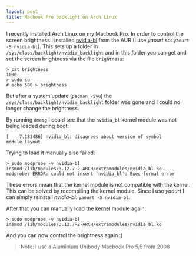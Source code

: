 ```yaml
---
layout: post
title: Macbook Pro backlight on Arch Linux
---
```

I recently installed Arch Linux on my Macbook Pro.
In order to control the screen brightness I installed [nvidia-bl][nvidia-bl-aur]
from the AUR (I use _yaourt_ so: `yaourt -S nvidia-bl`). This sets up a folder in
`/sys/class/backlight/nvidia_backlight` and in this folder you can get and set the
screen brightness via the file `brightness`:

    > cat brightness
    1000
    > sudo su
    # echo 500 > brightness

But after a system update (`pacman -Syu`) the
`/sys/class/backlight/nvidia_backlight` folder was gone and I could no longer
change the brightness.

By running `dmesg` I could see that the `nvidia_bl` kernel module was not being
loaded during boot:

    [    7.183486] nvidia_bl: disagrees about version of symbol module_layout

Trying to load it manually also failed:

    > sudo modprobe -v nvidia-bl
    insmod /lib/modules/3.12.7-2-ARCH/extramodules/nvidia_bl.ko
    modprobe: ERROR: could not insert 'nvidia_bl': Exec format error

These errors mean that the kernel module is not compatible with the kernel.
This can be solved by recompiling the kernel module. Since I use _yaourt_ I can
simply reinstall _nvidia-bl_: `yaourt -S nvidia-bl`.

After that you can manually load the kernel module again:

    > sudo modprobe -v nvidia-bl
    insmod /lib/modules/3.12.7-2-ARCH/extramodules/nvidia_bl.ko

And you can now control the brightness again :)

[nvidiabl]: https://github.com/guillaumezin/nvidiabl
[nvidia-bl-aur]: https://aur.archlinux.org/packages/nvidia-bl/

> Note: I use a Aluminium Unibody Macbook Pro 5,5 from 2008
